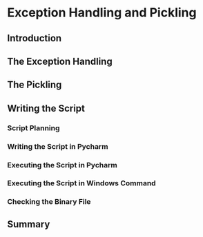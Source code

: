 # Exception Handling and Pickling
## Introduction
## The Exception Handling
## The Pickling
## Writing the Script
### Script Planning
### Writing the Script in Pycharm
### Executing the Script in Pycharm
### Executing the Script in Windows Command
### Checking the Binary File
## Summary
